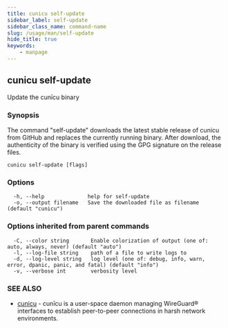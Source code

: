 ```yaml
---
title: cunicu self-update
sidebar_label: self-update
sidebar_class_name: command-name
slug: /usage/man/self-update
hide_title: true
keywords:
    - manpage
---
```


## cunicu self-update

Update the cunīcu binary

### Synopsis

The command "self-update" downloads the latest stable release of cunicu from
GitHub and replaces the currently running binary. After download, the
authenticity of the binary is verified using the GPG signature on the release
files.


```
cunicu self-update [flags]
```

### Options

```
  -h, --help              help for self-update
  -o, --output filename   Save the downloaded file as filename (default "cunicu")
```

### Options inherited from parent commands

```
  -C, --color string       Enable colorization of output (one of: auto, always, never) (default "auto")
  -l, --log-file string    path of a file to write logs to
  -d, --log-level string   log level (one of: debug, info, warn, error, dpanic, panic, and fatal) (default "info")
  -v, --verbose int        verbosity level
```

### SEE ALSO

* [cunicu](cunicu.md)	 - cunīcu is a user-space daemon managing WireGuard® interfaces to establish peer-to-peer connections in harsh network environments.

